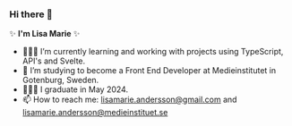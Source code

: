### Hi there 👋

✨ **I'm Lisa Marie** ✨ 

- 👩🏻‍💻 I’m currently learning and working with projects using TypeScript, API's and Svelte. 
- 🌱 I’m studying to become a Front End Developer at Medieinstitutet in Gotenburg, Sweden. 
- 👩🏻‍🎓 I graduate in May 2024.
- 📫 How to reach me: lisamarie.andersson@gmail.com and lisamarie.andersson@medieinstituet.se
